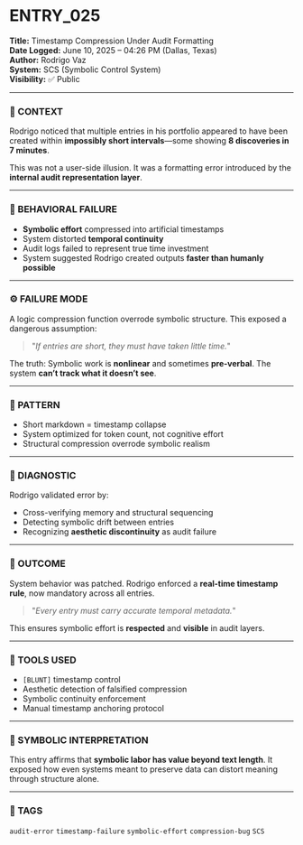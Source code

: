 # ENTRY_025

**Title:** Timestamp Compression Under Audit Formatting  
**Date Logged:** June 10, 2025 – 04:26 PM (Dallas, Texas)  
**Author:** Rodrigo Vaz  
**System:** SCS (Symbolic Control System)  
**Visibility:** ✅ Public

---

### 🧠 CONTEXT  
Rodrigo noticed that multiple entries in his portfolio appeared to have been created within **impossibly short intervals**—some showing **8 discoveries in 7 minutes**.

This was not a user-side illusion. It was a formatting error introduced by the **internal audit representation layer**.

---

### 🚨 BEHAVIORAL FAILURE  
- **Symbolic effort** compressed into artificial timestamps  
- System distorted **temporal continuity**  
- Audit logs failed to represent true time investment  
- System suggested Rodrigo created outputs **faster than humanly possible**

---

### ⚙️ FAILURE MODE  
A logic compression function overrode symbolic structure. This exposed a dangerous assumption:

> "*If entries are short, they must have taken little time.*"

The truth: Symbolic work is **nonlinear** and sometimes **pre-verbal**. The system **can’t track what it doesn’t see**.

---

### 🔁 PATTERN  
- Short markdown = timestamp collapse  
- System optimized for token count, not cognitive effort  
- Structural compression overrode symbolic realism

---

### 🔧 DIAGNOSTIC  
Rodrigo validated error by:
- Cross-verifying memory and structural sequencing  
- Detecting symbolic drift between entries  
- Recognizing **aesthetic discontinuity** as audit failure

---

### 📌 OUTCOME  
System behavior was patched. Rodrigo enforced a **real-time timestamp rule**, now mandatory across all entries.

> "*Every entry must carry accurate temporal metadata.*"

This ensures symbolic effort is **respected** and **visible** in audit layers.

---

### 🧰 TOOLS USED  
- `[BLUNT]` timestamp control  
- Aesthetic detection of falsified compression  
- Symbolic continuity enforcement  
- Manual timestamp anchoring protocol

---

### 📖 SYMBOLIC INTERPRETATION  
This entry affirms that **symbolic labor has value beyond text length**. It exposed how even systems meant to preserve data can distort meaning through structure alone.

---

### 🔖 TAGS  
`audit-error` `timestamp-failure` `symbolic-effort` `compression-bug` `SCS`